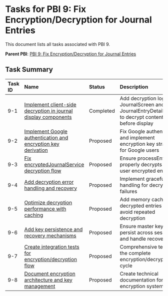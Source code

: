 # Tasks for PBI 9: Fix Encryption/Decryption for Journal Entries

This document lists all tasks associated with PBI 9.

**Parent PBI**: [PBI 9: Fix Encryption/Decryption for Journal Entries](./prd.md)

## Task Summary

| Task ID | Name | Status | Description |
| :------ | :--- | :----- | :---------- |
| 9-1 | [Implement client-side decryption in journal display components](./9-1.md) | Completed | Add decryption logic to JournalScreen and JournalEntryDetailScreen to decrypt content before display |
| 9-2 | [Implement Google authentication and encryption key derivation](./9-2.md) | Proposed | Fix Google authentication and implement encryption key strategy for Google users |
| 9-3 | [Fix encryptedJournalService decryption flow](./9-3.md) | Proposed | Ensure processEntries properly decrypts per-user encrypted entries |
| 9-4 | [Add decryption error handling and recovery](./9-4.md) | Proposed | Implement graceful error handling for decryption failures |
| 9-5 | [Optimize decryption performance with caching](./9-5.md) | Proposed | Add memory cache for decrypted entries to avoid repeated decryption |
| 9-6 | [Add key persistence and recovery mechanisms](./9-6.md) | Proposed | Ensure master keys persist across sessions and handle recovery |
| 9-7 | [Create integration tests for encryption/decryption flow](./9-7.md) | Proposed | Comprehensive tests for the complete encryption/decryption cycle |
| 9-8 | [Document encryption architecture and key management](./9-8.md) | Proposed | Create technical documentation for the encryption system |
